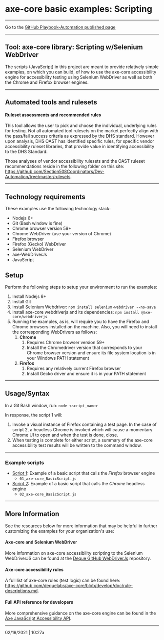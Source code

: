 # axe-core basic examples: Scripting

---

Go to the [GitHub Playbook-Automation published page](https://section508coordinators.github.io/Dev-Automation/)

---

## Tool: axe-core library: Scripting w/Selenium WebDriver

The scripts (JavaScript) in this project are meant to provide relatively simple examples, on which you can build, of how to use the axe-core accessibility engine for accessibility testing using Selenium WebDriver as well as both the Chrome and Firefox browser engines.  

---

## Automated tools and rulesets

#### Ruleset assessments and recommended rules

This tool allows the user to pick and choose the individual, underlying rules for testing. Not all automated tool rulesets on the market perfectly align with the pass/fail success criteria as expressed by the DHS standard. However upon analysis, DHS OAST has identified specific rules, for specific vendor accessibility ruleset libraries, that provide value in identifying accessibility to the DHS Standard.

Those analyses of vendor accessibility rulesets and the OAST ruleset recommendations reside in the following folder on this site: https://github.com/Section508Coordinators/Dev-Automation/tree/master/rulesets.

---

## Technology requirements

These examples use the following technology stack:

- Nodejs 6+
- Git (Bash window is fine)
- Chrome browser version 59+
- Chrome WebDriver (use your version of Chrome)
- Firefox browser
- Firefox (Gecko) WebDriver
- Selenium WebDriver
- axe-WebDriverJs
- JavaScript

## Setup

Perform the following steps to setup your environment to run the examples:

1. Install Nodejs 6+
2. Install Git 
3. Install Selenium Webdriver: `npm install selenium-webdriver --no-save`
4. Install axe-core webdriverjs and its dependencies: `npm install @axe-core/webdriverjs`
5. Running the examples, as is, will require you to have the Firefox and Chrome browsers installed on the machine. Also, you will need to install the corresponding WebDrivers as follows:
   1. **Chrome**
      1. Requires Chrome browser version 59+
      2. Install the Chromedriver version that corresponds to your Chrome browser version and ensure its file system location is in your Windows PATH statement
   2. **Firefox**
      1. Requires any relatively current Firefox browser
      2. Install Gecko driver and ensure it is in your PATH statement

---

## Usage/Syntax

In a Git Bash window, run: `node <script_name>`

In response, the script 1 will:

1. Invoke a visual instance of Firefox containing a test page. In the case of script 2, a headless Chrome is invoked which will cause a momentary Chrome UI to open and when the test is done, close.
2. When testing is complete for either script, a summary of the axe-core accessibility test results will be written to the command window.

---

### Example scripts

- <u>Script 1</u>: Example of a basic script that calls the *Firefox* browser engine
  - `01_axe-core_BasicScript.js`
- <u>Script 2</u>: Example of a basic script that calls the *Chrome* headless engine
  - `02_axe-core_BasicScript.js`

---

## More Information

See the resources below for more information that may be helpful in further customizing the examples for your organization's use:

#### Axe-core and Selenium WebDriver

More information on axe-core accessibility scripting to the Selenium WebDriverJS can be found at the [Deque GitHub WebDriverJs](https://github.com/dequelabs/axe-core-npm/tree/develop/packages/webdriverjs) repository.

#### Axe-core accessibility rules

A full list of axe-core rules (test logic) can be found here: https://github.com/dequelabs/axe-core/blob/develop/doc/rule-descriptions.md. 

#### Full API reference for developers

More comprehensive guidance on the axe-core engine can be found in the [Axe JavaScript Accessibility API](https://github.com/dequelabs/axe-core/blob/develop/doc/API.md). 

---

02/19/2021 | 10:27a
